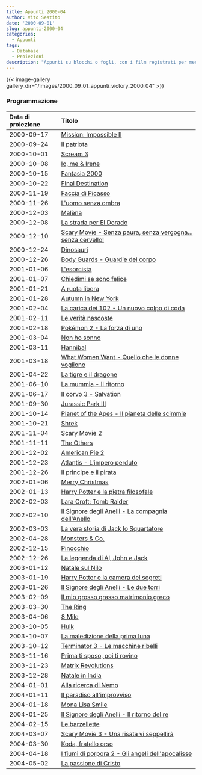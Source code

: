 ```yaml
---
title: Appunti 2000-04
author: Vito Sestito
date: '2000-09-01'
slug: appunti-2000-04
categories:
  - Appunti
tags:
  - Database
  - Proiezioni
description: "Appunti su blocchi o fogli, con i film registrati per mese. Riportano gli incassi dei film quando disponibili."
---
```

{{< image-gallery gallery_dir="/images/2000_09_01_appunti_victory_2000_04" >}}

### Programmazione

|Data di proiezione |Titolo                                                       |
|:------------------|:------------------------------------------------------------|
|2000-09-17         |[Mission: Impossible II](https://www.imdb.com/title/tt0120755/)|
|2000-09-24         |[Il patriota](https://www.imdb.com/title/tt0187393/)         |
|2000-10-01         |[Scream 3](https://www.imdb.com/title/tt0134084/)            |
|2000-10-08         |[Io, me & Irene](https://www.imdb.com/title/tt0183505/)      |
|2000-10-15         |[Fantasia 2000](https://www.imdb.com/title/tt0120910/)       |
|2000-10-22         |[Final Destination](https://www.imdb.com/title/tt0195714/)   |
|2000-11-19         |[Faccia di Picasso](https://www.imdb.com/title/tt0256015/)   |
|2000-11-26         |[L'uomo senza ombra](https://www.imdb.com/title/tt0164052/)  |
|2000-12-03         |[Malèna](https://www.imdb.com/title/tt0213847/)              |
|2000-12-08         |[La strada per El Dorado](https://www.imdb.com/title/tt0138749/)|
|2000-12-10         |[Scary Movie - Senza paura, senza vergogna... senza cervello!](https://www.imdb.com/title/tt0175142/)|
|2000-12-24         |[Dinosauri](https://www.imdb.com/title/tt0130623/)           |
|2000-12-26         |[Body Guards - Guardie del corpo](https://www.imdb.com/title/tt0269009/)|
|2001-01-06         |[L'esorcista](https://www.imdb.com/title/tt0070047/)         |
|2001-01-07         |[Chiedimi se sono felice](https://www.imdb.com/title/tt0252985/)|
|2001-01-21         |[A ruota libera](https://www.imdb.com/title/tt0268879/)      |
|2001-01-28         |[Autumn in New York](https://www.imdb.com/title/tt0174480/)  |
|2001-02-04         |[La carica dei 102 - Un nuovo colpo di coda](https://www.imdb.com/title/tt0211181/)|
|2001-02-11         |[Le verità nascoste](https://www.imdb.com/title/tt0161081/)  |
|2001-02-18         |[Pokémon 2 - La forza di uno](https://www.imdb.com/title/tt0210234/)|
|2001-03-04         |[Non ho sonno](https://www.imdb.com/title/tt0220827/)        |
|2001-03-11         |[Hannibal](https://www.imdb.com/title/tt0212985/)            |
|2001-03-18         |[What Women Want - Quello che le donne vogliono](https://www.imdb.com/title/tt0207201/)|
|2001-04-22         |[La tigre e il dragone](https://www.imdb.com/title/tt0190332/)|
|2001-06-10         |[La mummia - Il ritorno](https://www.imdb.com/title/tt0209163/)|
|2001-06-17         |[Il corvo 3 - Salvation](https://www.imdb.com/title/tt0132910/)|
|2001-09-30         |[Jurassic Park III](https://www.imdb.com/title/tt0163025/)   |
|2001-10-14         |[Planet of the Apes - Il pianeta delle scimmie](https://www.imdb.com/title/tt0133152/)|
|2001-10-21         |[Shrek](https://www.imdb.com/title/tt0126029/)               |
|2001-11-04         |[Scary Movie 2](https://www.imdb.com/title/tt0257106/)       |
|2001-11-11         |[The Others](https://www.imdb.com/title/tt0230600/)          |
|2001-12-02         |[American Pie 2](https://www.imdb.com/title/tt0252866/)      |
|2001-12-23         |[Atlantis - L'impero perduto](https://www.imdb.com/title/tt0230011/)|
|2001-12-26         |[Il principe e il pirata](https://www.imdb.com/title/tt0305981/)|
|2002-01-06         |[Merry Christmas](https://www.imdb.com/title/tt0295473/)     |
|2002-01-13         |[Harry Potter e la pietra filosofale](https://www.imdb.com/title/tt0241527/)|
|2002-02-03         |[Lara Croft: Tomb Raider](https://www.imdb.com/title/tt0146316/)|
|2002-02-10         |[Il Signore degli Anelli - La compagnia dell'Anello](https://www.imdb.com/title/tt0120737/)|
|2002-03-03         |[La vera storia di Jack lo Squartatore](https://www.imdb.com/title/tt0120681/)|
|2002-04-28         |[Monsters & Co.](https://www.imdb.com/title/tt0198781/)      |
|2002-12-15         |[Pinocchio](https://www.imdb.com/title/tt0255477/)           |
|2002-12-26         |[La leggenda di Al, John e Jack](https://www.imdb.com/title/tt0345561/)|
|2003-01-12         |[Natale sul Nilo](https://www.imdb.com/title/tt0337689/)     |
|2003-01-19         |[Harry Potter e la camera dei segreti](https://www.imdb.com/title/tt0295297/)|
|2003-01-26         |[Il Signore degli Anelli - Le due torri](https://www.imdb.com/title/tt0167261/)|
|2003-02-09         |[Il mio grosso grasso matrimonio greco](https://www.imdb.com/title/tt0259446/)|
|2003-03-30         |[The Ring](https://www.imdb.com/title/tt0298130/)            |
|2003-04-06         |[8 Mile](https://www.imdb.com/title/tt0298203/)              |
|2003-10-05         |[Hulk](https://www.imdb.com/title/tt0286716/)                |
|2003-10-07         |[La maledizione della prima luna](https://www.imdb.com/title/tt0325980/)|
|2003-10-12         |[Terminator 3 - Le macchine ribelli](https://www.imdb.com/title/tt0181852/)|
|2003-11-16         |[Prima ti sposo, poi ti rovino](https://www.imdb.com/title/tt0138524/)|
|2003-11-23         |[Matrix Revolutions](https://www.imdb.com/title/tt0242653/)  |
|2003-12-28         |[Natale in India](https://www.imdb.com/title/tt0392494/)     |
|2004-01-01         |[Alla ricerca di Nemo](https://www.imdb.com/title/tt0266543/)|
|2004-01-11         |[Il paradiso all'improvviso](https://www.imdb.com/title/tt0392591/)|
|2004-01-18         |[Mona Lisa Smile](https://www.imdb.com/title/tt0304415/)     |
|2004-01-25         |[Il Signore degli Anelli - Il ritorno del re](https://www.imdb.com/title/tt0167260/)|
|2004-02-15         |[Le barzellette](https://www.imdb.com/title/tt0402832/)      |
|2004-03-07         |[Scary Movie 3 - Una risata vi seppellirà](https://www.imdb.com/title/tt0306047/)|
|2004-03-30         |[Koda, fratello orso](https://www.imdb.com/title/tt0328880/) |
|2004-04-18         |[I fiumi di porpora 2 - Gli angeli dell'apocalisse](https://www.imdb.com/title/tt0337103/)|
|2004-05-02         |[La passione di Cristo](https://www.imdb.com/title/tt0335345/)|
